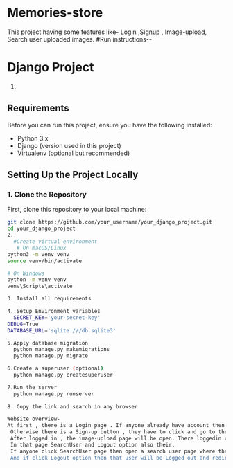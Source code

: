 # Memories-store
 This project having some features like- Login ,Signup , Image-upload, Search user uploaded images.
#Run instructions--
   # Django Project
1.
## Requirements
Before you can run this project, ensure you have the following installed:

- Python 3.x
- Django (version used in this project)
- Virtualenv (optional but recommended)

## Setting Up the Project Locally

### 1. Clone the Repository
First, clone this repository to your local machine:

```bash
git clone https://github.com/your_username/your_django_project.git
cd your_django_project
2.
  #Create virtual environment 
   # On macOS/Linux
python3 -m venv venv
source venv/bin/activate

# On Windows
python -m venv venv
venv\Scripts\activate

3. Install all requirements 

4. Setup Environment variables 
  SECRET_KEY='your-secret-key'
DEBUG=True
DATABASE_URL='sqlite:///db.sqlite3'

5.Apply database migration
  python manage.py makemigrations 
  python manage.py migrate

6.Create a superuser (optional)
  python manage.py createsuperuser

7.Run the server 
  python manage.py runserver
 
8. Copy the link and search in any browser

Website overview-
At first , there is a Login page . If anyone already have account then they can log in.
 Otherwise there is a Sign-up button , they have to click and go to the Sign-up page and create their account.
 After logged in , the image-upload page will be open. There loggedin user can upload image and see their previously uploaded images.
 In that page SearchUser and Logout option also their.
 If anyone click SearchUser page then open a search user page where the user can search any other user's photos by their name.
 And if click Logout option then that user will be Logged out and redirect to the Login page.
 

